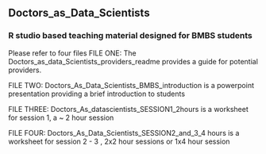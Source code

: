 ## Doctors_as_Data_Scientists
### R studio based teaching material designed for BMBS students

Please refer to four files
FILE ONE: The Doctors_as_data_Scientists_providers_readme provides a guide for potential providers.

FILE TWO: Doctors_As_Data_Scientists_BMBS_introduction is a powerpoint presentation providing a brief introduction to students

FILE THREE: Doctors_As_datascientists_SESSION1_2hours is a worksheet for session 1, a ~ 2 hour session

FILE FOUR: Doctors_As_Data_Scientists_SESSION2_and_3_4 hours is a worksheet for session 2 - 3 , 2x2 hour sessions or 1x4 hour session
 
